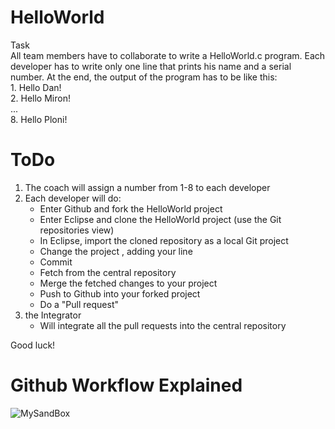 HelloWorld
==========

Task<br>
All team members have to collaborate to write a HelloWorld.c program.
Each developer has to write only one line that prints his name and a serial number.
At the end, the output of the program has to be like this:
<br>1. Hello Dan!
<br>2. Hello Miron!
<br>...
<br>8. Hello Ploni!

ToDo
====
1) The coach will assign a number from 1-8 to each developer<br>
2) Each developer will do:
   - Enter Github and fork the HelloWorld project
   - Enter Eclipse and clone the HelloWorld project (use the Git repositories view)
   - In Eclipse, import the cloned repository as a local Git project
   - Change the project , adding your line
   - Commit
   - Fetch from the central repository
   - Merge the fetched changes to your project
   - Push to Github into your forked project
   - Do a "Pull request"<br>
3) the Integrator
   - Will integrate all the pull requests into the central repository

Good luck!

Github Workflow Explained
==========================
![MySandBox](https://raw.github.com/powerboots/MySandBox/master/workflow.PNG)